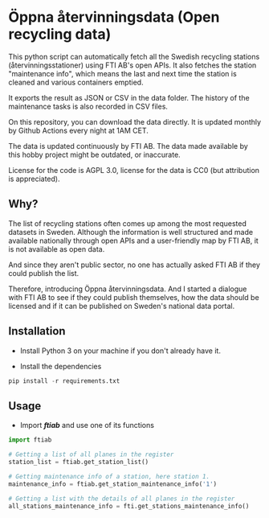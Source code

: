 # Öppna återvinningsdata (Open recycling data)

This python script can automatically fetch all the Swedish recycling stations (återvinningsstationer) using FTI AB's open APIs. It also fetches the station "maintenance info", which means the last and next time the station is cleaned and various containers emptied.

It exports the result as JSON or CSV in the data folder. The history of the maintenance tasks is also recorded in CSV files.

On this repository, you can download the data directly. It is updated monthly by Github Actions every night at 1AM CET.

The data is updated continuously by FTI AB. The data made available by this hobby project might be outdated, or inaccurate.

License for the code is AGPL 3.0, license for the data is CC0 (but attribution is appreciated).

## Why?

The list of recycling stations often comes up among the most requested datasets in Sweden. Although the information is well structured and made available nationally through open APIs and a user-friendly map by FTI AB, it is not available as open data.

And since they aren't public sector, no one has actually asked FTI AB if they could publish the list.

Therefore, introducing Öppna återvinningsdata. And I started a dialogue with FTI AB to see if they could publish themselves, how the data should be licensed and if it can be published on Sweden's national data portal.

## Installation

- Install Python 3 on your machine if you don't already have it.

- Install the dependencies

```python
pip install -r requirements.txt
```

## Usage

- Import ***ftiab*** and use one of its functions

```python
import ftiab

# Getting a list of all planes in the register
station_list = ftiab.get_station_list()

# Getting maintenance info of a station, here station 1.
maintenance_info = ftiab.get_station_maintenance_info('1')

# Getting a list with the details of all planes in the register
all_stations_maintenance_info = fti.get_stations_maintenance_info()
```
